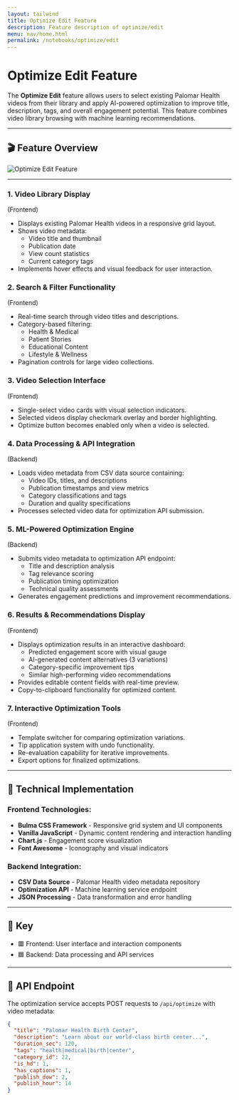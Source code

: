 ```yaml
---
layout: tailwind
title: Optimize Edit Feature
description: Feature description of optimize/edit
menu: nav/home.html
permalink: /notebooks/optimize/edit
---
```


<div class="max-w-4xl mx-auto px-6 py-12 bg-white rounded-lg shadow-md text-gray-800 space-y-12">

<h1 class="text-3xl font-bold text-blue-700">Optimize Edit Feature</h1>

<p class="text-lg text-gray-600 leading-relaxed">
  The <strong>Optimize Edit</strong> feature allows users to select existing Palomar Health videos from their library and apply AI-powered optimization to improve title, description, tags, and overall engagement potential. This feature combines video library browsing with machine learning recommendations.
</p>

<hr class="border-t border-gray-300" />

<h2 class="text-2xl font-semibold text-gray-700">🎬 Feature Overview</h2>

<div class="my-6">
  <img src="{{site.baseurl}}/images/optimize_edit_overview.png" alt="Optimize Edit Feature" class="rounded-lg shadow-md border border-gray-200">
</div>

<hr class="border-t border-gray-300" />

<div class="space-y-10">

  <div>
    <h3 class="text-xl font-bold text-gray-700 mb-1">1. Video Library Display</h3>
    <span class="text-sm italic text-blue-600 block mb-2">(Frontend)</span>
    <ul class="list-disc list-inside text-gray-600 space-y-2">
      <li>Displays existing Palomar Health videos in a responsive grid layout.</li>
      <li>Shows video metadata:
        <ul class="ml-5 list-disc space-y-1">
          <li>Video title and thumbnail</li>
          <li>Publication date</li>
          <li>View count statistics</li>
          <li>Current category tags</li>
        </ul>
      </li>
      <li>Implements hover effects and visual feedback for user interaction.</li>
    </ul>
  </div>

  <div>
    <h3 class="text-xl font-bold text-gray-700 mb-1">2. Search & Filter Functionality</h3>
    <span class="text-sm italic text-blue-600 block mb-2">(Frontend)</span>
    <ul class="list-disc list-inside text-gray-600 space-y-2">
      <li>Real-time search through video titles and descriptions.</li>
      <li>Category-based filtering:
        <ul class="ml-5 list-disc space-y-1">
          <li>Health & Medical</li>
          <li>Patient Stories</li>
          <li>Educational Content</li>
          <li>Lifestyle & Wellness</li>
        </ul>
      </li>
      <li>Pagination controls for large video collections.</li>
    </ul>
  </div>

  <div>
    <h3 class="text-xl font-bold text-gray-700 mb-1">3. Video Selection Interface</h3>
    <span class="text-sm italic text-blue-600 block mb-2">(Frontend)</span>
    <ul class="list-disc list-inside text-gray-600 space-y-1">
      <li>Single-select video cards with visual selection indicators.</li>
      <li>Selected videos display checkmark overlay and border highlighting.</li>
      <li>Optimize button becomes enabled only when a video is selected.</li>
    </ul>
  </div>

  <div>
    <h3 class="text-xl font-bold text-gray-700 mb-1">4. Data Processing & API Integration</h3>
    <span class="text-sm italic text-indigo-600 block mb-2">(Backend)</span>
    <ul class="list-disc list-inside text-gray-600 space-y-2">
      <li>Loads video metadata from CSV data source containing:
        <ul class="ml-5 list-disc space-y-1">
          <li>Video IDs, titles, and descriptions</li>
          <li>Publication timestamps and view metrics</li>
          <li>Category classifications and tags</li>
          <li>Duration and quality specifications</li>
        </ul>
      </li>
      <li>Processes selected video data for optimization API submission.</li>
    </ul>
  </div>

  <div>
    <h3 class="text-xl font-bold text-gray-700 mb-1">5. ML-Powered Optimization Engine</h3>
    <span class="text-sm italic text-indigo-600 block mb-2">(Backend)</span>
    <ul class="list-disc list-inside text-gray-600 space-y-2">
      <li>Submits video metadata to optimization API endpoint:
        <ul class="ml-5 list-disc space-y-1">
          <li>Title and description analysis</li>
          <li>Tag relevance scoring</li>
          <li>Publication timing optimization</li>
          <li>Technical quality assessments</li>
        </ul>
      </li>
      <li>Generates engagement predictions and improvement recommendations.</li>
    </ul>
  </div>

  <div>
    <h3 class="text-xl font-bold text-gray-700 mb-1">6. Results & Recommendations Display</h3>
    <span class="text-sm italic text-blue-600 block mb-2">(Frontend)</span>
    <ul class="list-disc list-inside text-gray-600 space-y-2">
      <li>Displays optimization results in an interactive dashboard:
        <ul class="ml-5 list-disc space-y-1">
          <li>Predicted engagement score with visual gauge</li>
          <li>AI-generated content alternatives (3 variations)</li>
          <li>Category-specific improvement tips</li>
          <li>Similar high-performing video recommendations</li>
        </ul>
      </li>
      <li>Provides editable content fields with real-time preview.</li>
      <li>Copy-to-clipboard functionality for optimized content.</li>
    </ul>
  </div>

  <div>
    <h3 class="text-xl font-bold text-gray-700 mb-1">7. Interactive Optimization Tools</h3>
    <span class="text-sm italic text-blue-600 block mb-2">(Frontend)</span>
    <ul class="list-disc list-inside text-gray-600 space-y-1">
      <li>Template switcher for comparing optimization variations.</li>
      <li>Tip application system with undo functionality.</li>
      <li>Re-evaluation capability for iterative improvements.</li>
      <li>Export options for finalized optimizations.</li>
    </ul>
  </div>

</div>

<hr class="border-t border-gray-300" />

<h2 class="text-2xl font-semibold text-gray-700">🔧 Technical Implementation</h2>

<div class="space-y-6">
  <div>
    <h3 class="text-xl font-bold text-gray-700 mb-1">Frontend Technologies:</h3>
    <ul class="list-disc list-inside text-gray-600 space-y-2">
      <li><strong>Bulma CSS Framework</strong> - Responsive grid system and UI components</li>
      <li><strong>Vanilla JavaScript</strong> - Dynamic content rendering and interaction handling</li>
      <li><strong>Chart.js</strong> - Engagement score visualization</li>
      <li><strong>Font Awesome</strong> - Iconography and visual indicators</li>
    </ul>
  </div>

  <div>
    <h3 class="text-xl font-bold text-gray-700 mb-1">Backend Integration:</h3>
    <ul class="list-disc list-inside text-gray-600 space-y-2">
      <li><strong>CSV Data Source</strong> - Palomar Health video metadata repository</li>
      <li><strong>Optimization API</strong> - Machine learning service endpoint</li>
      <li><strong>JSON Processing</strong> - Data transformation and error handling</li>
    </ul>
  </div>
</div>

<hr class="border-t border-gray-300" />

<h2 class="text-xl font-semibold text-gray-700 mt-12 mb-4">🔧 Key</h2>

<ul class="list-disc list-inside text-gray-600 space-y-1">
  <li><span class="text-blue-600 font-semibold">🟥 Frontend</span>: User interface and interaction components</li>
  <li><span class="text-indigo-600 font-semibold">🟦 Backend</span>: Data processing and API services</li>
</ul>

<hr class="border-t border-gray-300" />

<h2 class="text-2xl font-semibold text-gray-700">📡 API Endpoint</h2>

<p class="text-gray-600 mb-4">
  The optimization service accepts POST requests to <code>/api/optimize</code> with video metadata:
</p>

````json
{
  "title": "Palomar Health Birth Center",
  "description": "Learn about our world-class birth center...",
  "duration_sec": 120,
  "tags": "health|medical|birth|center",
  "category_id": 22,
  "is_hd": 1,
  "has_captions": 1,
  "publish_dow": 2,
  "publish_hour": 14
}
````

